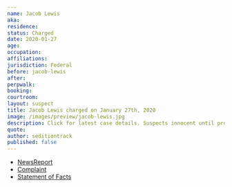 ```yaml
---
name: Jacob Lewis
aka:
residence: 
status: Charged
date: 2020-01-27
age: 
occupation:
affiliations:
jurisdiction: Federal
before: jacob-lewis
after:
perpwalk:
booking: 
courtroom:
layout: suspect
title: Jacob Lewis charged on January 27th, 2020
image: /images/preview/jacob-lewis.jpg
description: Click for latest case details. Suspects innocent until proven guilty.
quote:
author: seditiontrack
published: false
---
```


- [NewsReport]()
- [Complaint](https://www.justice.gov//opa/page/file/1361031/download)
- [Statement of Facts](https://www.justice.gov//opa/page/file/1361031/download)
